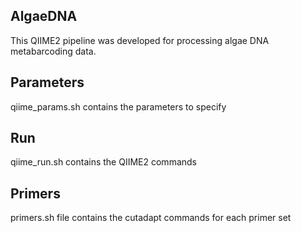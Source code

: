 ## AlgaeDNA
This QIIME2 pipeline was developed for processing algae DNA metabarcoding data.  

## Parameters
qiime_params.sh contains the parameters to specify

## Run
qiime_run.sh contains the QIIME2 commands

## Primers
primers.sh file contains the cutadapt commands for each primer set
